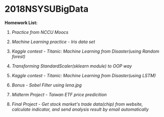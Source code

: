 # 2018NSYSUBigData

**Homework List:**

1. *Practice from NCCU Moocs*

2. *Machine Learning practice - Iris data set*

3. *Kaggle contest - Titanic: Machine Learning from Disaster(using Random forest)*

4. *Transforming StandardScaler(sklearn module) to OOP way*

5. *Kaggle contest - Titanic: Machine Learning from Disaster(using LSTM)*

6. *Bonus - Sobel Filter using lena.jpg*

7. *Midterm Project - Taiwan ETF price predicition*

8. *Final Project - Get stock market's trade data(chip) from website, calculate indicator, and send analysis result by email automatically*